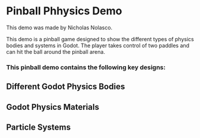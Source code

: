 # Pinball Phhysics Demo

This demo was made by Nicholas Nolasco.

This demo is a pinball game designed to show the different types of physics bodies and systems in Godot. The player takes control of two paddles and can hit the ball around the pinball arena.

### This pinball demo contains the following key designs:

## Different Godot Physics Bodies


## Godot Physics Materials



## Particle Systems


